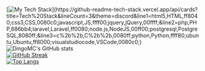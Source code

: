 [![My Tech Stack](https://github-readme-tech-stack.vercel.app/api/cards?title=Tech%20Stack&lineCount=3&theme=discord&line1=html5,HTML,ff8040;css3,CSS,0080c0;javascript,JS,ffff00;jquery,jQuery,00ffff;&line2=php,PHP,686bb4;laravel,Laravel,ff0080;node.js,NodeJS,00ff00;postgresql,PostgreSQL,8080ff;&line3=c%2b%2b,C%2b%2b,0080ff;python,Python,ffff80;ubuntu,Ubuntu,ff8000;visualstudiocode,VSCode,0080c0;)](https://github-readme-tech-stack.vercel.app/api/cards?title=Tech%20Stack&lineCount=3&theme=discord&line1=html5,HTML,ff8040;css3,CSS,0080c0;javascript,JS,ffff00;jquery,jQuery,00ffff;&line2=php,PHP,686bb4;laravel,Laravel,ff0080;node.js,NodeJS,00ff00;postgresql,PostgreSQL,8080ff;&line3=c%2b%2b,C%2b%2b,0080ff;python,Python,ffff80;ubuntu,Ubuntu,ff8000;visualstudiocode,VSCode,0080c0;)  
![DingoMC's GitHub stats](https://github-readme-stats.vercel.app/api?username=DingoMC&show_icons=true&theme=dark)  
[![GitHub Streak](https://streak-stats.demolab.com/?user=DingoMC&theme=highcontrast)](https://git.io/streak-stats)  
[![Top Langs](https://github-readme-stats.vercel.app/api/top-langs/?username=DingoMC&layout=compact&theme=dark)](https://github.com/anuraghazra/github-readme-stats)  
